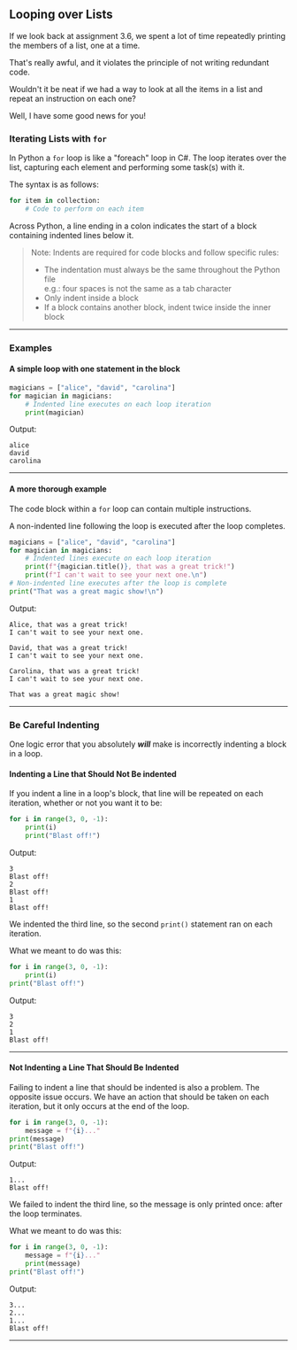## Looping over Lists

If we look back at assignment 3.6, we spent a lot of time repeatedly printing 
the members of a list, one at a time.

That's really awful, and it violates the principle of not writing redundant 
code.

Wouldn't it be neat if we had a way to look at all the items in a list and 
repeat an instruction on each one?

Well, I have some good news for you!

### Iterating Lists with `for`

In Python a `for` loop is like a "foreach" loop in C#. The loop iterates over
the list, capturing each element and performing some task(s) with it.

The syntax is as follows:

```python
for item in collection:
    # Code to perform on each item
```

Across Python, a line ending in a colon indicates the start of a block 
containing indented lines below it.

> Note: Indents are required for code blocks and follow specific rules:
>
> * The indentation must always be the same throughout the Python file<br>
>   e.g.: four spaces is not the same as a tab character
> * Only indent inside a block
> * If a block contains another block, indent twice inside the inner block

---

### Examples

#### A simple loop with one statement in the block

```python
magicians = ["alice", "david", "carolina"]
for magician in magicians:
    # Indented line executes on each loop iteration
    print(magician)
```

Output:

```
alice
david
carolina
```

---

#### A more thorough example

The code block within a `for` loop can contain multiple instructions.

A non-indented line following the loop is executed after the loop completes.

```python
magicians = ["alice", "david", "carolina"]
for magician in magicians:
    # Indented lines execute on each loop iteration
    print(f"{magician.title()}, that was a great trick!")
    print(f"I can't wait to see your next one.\n")
# Non-indented line executes after the loop is complete
print("That was a great magic show!\n")
```

Output:

```
Alice, that was a great trick!
I can't wait to see your next one.

David, that was a great trick!
I can't wait to see your next one.

Carolina, that was a great trick!
I can't wait to see your next one.

That was a great magic show!
```

---

### Be Careful Indenting

One logic error that you absolutely ***will*** make is incorrectly indenting a block in a loop.

#### Indenting a Line that Should Not Be indented

If you indent a line in a loop's block, that line will be repeated on each
iteration, whether or not you want it to be:

```python
for i in range(3, 0, -1):
    print(i)
    print("Blast off!")
```

Output:

```
3
Blast off!
2
Blast off!
1
Blast off!
```

We indented the third line, so the second `print()` statement ran on each
iteration.

What we meant to do was this:

```python
for i in range(3, 0, -1):
    print(i)
print("Blast off!")
```

Output:

```
3
2
1
Blast off!
```

---

#### Not Indenting a Line That Should Be Indented

Failing to indent a line that should be indented is also a problem. The
opposite issue occurs. We have an action that should be taken on each
iteration, but it only occurs at the end of the loop.

```python
for i in range(3, 0, -1):
    message = f"{i}..."
print(message)
print("Blast off!")
```
Output:

```
1...
Blast off!
```

We failed to indent the third line, so the message is only printed once:
after the loop terminates.

What we meant to do was this:

```python
for i in range(3, 0, -1):
    message = f"{i}..."
    print(message)
print("Blast off!")
```
Output:

```
3...
2...
1...
Blast off!
```

---
